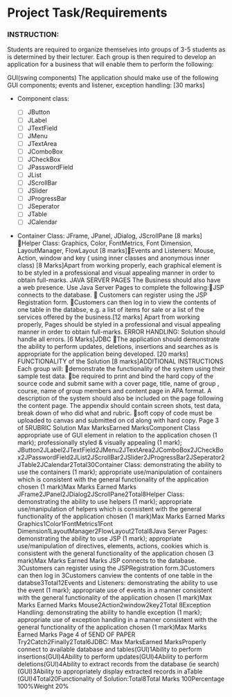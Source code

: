 # Project Task/Requirements

### INSTRUCTION:  
Students are required to organize themselves into groups of 3-5 students as is determined by their lecturer. Each group is then required to develop an application for a business that will enable them to perform the following: 

GUI(swing components) The application should make use of the following GUI components; events and listener, exception handling:  [30 marks]
- Component class: 

    - [ ] JButton 
    - [ ] JLabel
    - [ ] JTextField 
    - [ ] JMenu
    - [ ] JTextArea 
    - [ ] JComboBox 
    - [ ] JCheckBox
    - [ ] JPasswordField
    - [ ] JList
    - [ ] JScrollBar
    - [ ] JSlider
    - [ ] JProgressBar 
    - [ ] JSeperator 
    - [ ] JTable
    - [ ] JCalendar
    
- Container Class: JFrame, JPanel, JDialog, JScrollPane [8 marks] Helper Class: Graphics, Color, FontMetrics, Font Dimension, LayoutManager, FlowLayout [8 marks]Events and Listeners: Mouse, Action, window and key ( using inner classes and anonymous inner class)   [8 Marks]Apart from working properly, each graphical element is to be styled in a professional and visual appealing manner in order to obtain full-marks. JAVA SERVER PAGES The Business should also have a web presence. Use Java Server Pages to complete the following:JSP connects to the database.   Customers can register using the JSP Registration  form.  Customers can then log in to view the contents of one table in the databse, e.g. a list of items for sale or a list of the services offered by the business.[12  marks] Apart from working properly, Pages should be styled in a professional and visual appealing manner in order to obtain full-marks. ERROR HANDLING: Solution should handle all errors. [6 Marks]JDBC The application should demonstrate the ability to perform updates, deletions, insertions and searches as is appropriate for the application being developed. [20 marks] FUNCTIONALITY of the Solution [8 marks]ADDITIONAL INSTRUCTIONS Each group will: demonstrate the functionality of the system using their sample test data.  be required to print  and bind  the hard copy of the source code and submit same with a cover page, title, name of group , course, name of group members and content page in APA format. A description of the system should also be included on the page following the content page.  The appendix should contain screen shots, test data, break down of who did what and rubric. soft copy of code must be uploaded to canvas and submitted on cd along with hard copy. 
Page 3 of 5RUBRIC Solution Max MarksEarned MarksComponent Class appropriate use of GUI element in relation to the application chosen (1 mark); professionally styled & visually appealing (1 mark); JButton2JLabel2JTextField2JMenu2JTextArea2JComboBox2JCheckBox2JPasswordField2JList2JScrollBar2JSlider2JProgressBar2JSeperator2JTable2JCalendar2Total30Container Class:  demonstrating the ability to use the containers (1 mark); appropriate use/manipulation of containers which is consistent with the general functionality of the application chosen (1 mark)Max Marks Earned Marks JFrame2JPanel2JDialog2JScrollPane2Total8Helper Class:  demonstrating the ability to use helpers (1 mark); appropriate use/manipulation of helpers which is consistent with the general functionality of the application chosen (1 mark)Max Marks Earned Marks Graphics1Color1FontMetrics1Font Dimension1LayoutManager2FlowLayout2Total8Java Server Pages:  demonstrating the ability to use JSP (1 mark); appropriate use/manipulation of directives, elements, actions, cookies which is consistent with the general functionality of the application chosen (3 mark)Max Marks Earned Marks JSP connects to the database.    3Customers can register using the JSPRegistration form.3Customers can then log in 3Customers canview the contents of one table in the databse3Total12Events and Listeners:  demonstrating the ability to use the event (1 mark); appropriate use of events in a manner consistent with the general functionality of the application chosen (1 mark)Max Marks Earned Marks Mouse2Action2window2key2Total 8Exception Handling:  demonstrating the ability to handle exception (1 mark); appropriate use of exception handling  in a manner consistent with the general functionality of the application chosen (1 mark)Max Marks Earned Marks 
Page 4 of 5END OF PAPER Try2Catch2Finally2Total6JDBC: Max MarksEarned MarksProperly connect to available database and tables(GUI)1Ability to perform insertions(GUI)4Ability to perform updates(GUI)4Ability to perform deletions(GUI)4Ability to extract records from the database (ie search)(GUI)3Ability to appropriately display extracted records in aTable (GUI)4Total20Functionality of Solution:Total8Total Marks 100Percentage 100%Weight 20%
